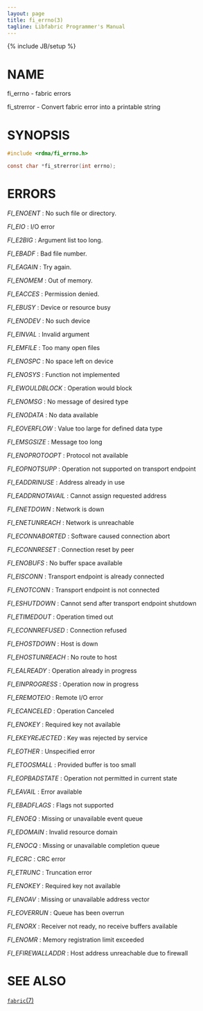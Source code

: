 ```yaml
---
layout: page
title: fi_errno(3)
tagline: Libfabric Programmer's Manual
---
```

{% include JB/setup %}

# NAME

fi_errno \- fabric errors

fi_strerror \- Convert fabric error into a printable string

# SYNOPSIS

```c
#include <rdma/fi_errno.h>

const char *fi_strerror(int errno);
```


# ERRORS

*FI_ENOENT*
: No such file or directory.

*FI_EIO*
: I/O error

*FI_E2BIG*
: Argument list too long.

*FI_EBADF*
: Bad file number.

*FI_EAGAIN*
: Try again.

*FI_ENOMEM*
: Out of memory.

*FI_EACCES*
: Permission denied.

*FI_EBUSY*
: Device or resource busy

*FI_ENODEV*
: No such device

*FI_EINVAL*
: Invalid argument

*FI_EMFILE*
: Too many open files

*FI_ENOSPC*
: No space left on device

*FI_ENOSYS*
: Function not implemented

*FI_EWOULDBLOCK*
: Operation would block

*FI_ENOMSG*
: No message of desired type

*FI_ENODATA*
: No data available

*FI_EOVERFLOW*
: Value too large for defined data type

*FI_EMSGSIZE*
: Message too long

*FI_ENOPROTOOPT*
: Protocol not available

*FI_EOPNOTSUPP*
: Operation not supported on transport endpoint

*FI_EADDRINUSE*
: Address already in use

*FI_EADDRNOTAVAIL*
: Cannot assign requested address

*FI_ENETDOWN*
: Network is down

*FI_ENETUNREACH*
: Network is unreachable

*FI_ECONNABORTED*
: Software caused connection abort

*FI_ECONNRESET*
: Connection reset by peer

*FI_ENOBUFS*
: No buffer space available

*FI_EISCONN*
: Transport endpoint is already connected

*FI_ENOTCONN*
: Transport endpoint is not connected

*FI_ESHUTDOWN*
: Cannot send after transport endpoint shutdown

*FI_ETIMEDOUT*
: Operation timed out

*FI_ECONNREFUSED*
: Connection refused

*FI_EHOSTDOWN*
: Host is down

*FI_EHOSTUNREACH*
: No route to host

*FI_EALREADY*
: Operation already in progress

*FI_EINPROGRESS*
: Operation now in progress

*FI_EREMOTEIO*
: Remote I/O error

*FI_ECANCELED*
: Operation Canceled

*FI_ENOKEY*
: Required key not available

*FI_EKEYREJECTED*
: Key was rejected by service

*FI_EOTHER*
: Unspecified error

*FI_ETOOSMALL*
: Provided buffer is too small

*FI_EOPBADSTATE*
: Operation not permitted in current state

*FI_EAVAIL*
: Error available

*FI_EBADFLAGS*
: Flags not supported

*FI_ENOEQ*
: Missing or unavailable event queue

*FI_EDOMAIN*
: Invalid resource domain

*FI_ENOCQ*
: Missing or unavailable completion queue

*FI_ECRC*
: CRC error

*FI_ETRUNC*
: Truncation error

*FI_ENOKEY*
: Required key not available

*FI_ENOAV*
: Missing or unavailable address vector

*FI_EOVERRUN*
: Queue has been overrun

*FI_ENORX*
: Receiver not ready, no receive buffers available

*FI_ENOMR*
: Memory registration limit exceeded

*FI_EFIREWALLADDR*
: Host address unreachable due to firewall

# SEE ALSO

[`fabric`(7)](fabric.7.html)
